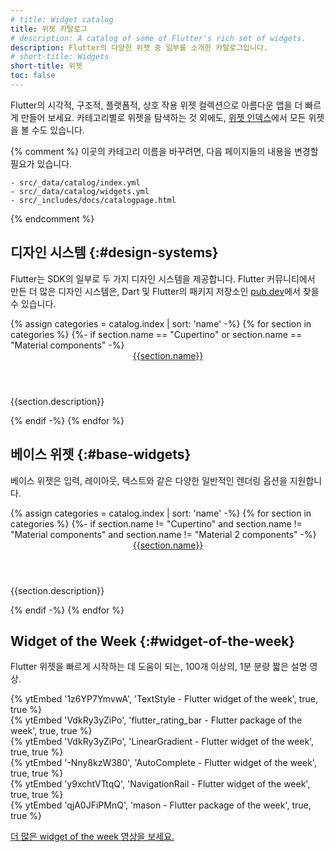 ```yaml
---
# title: Widget catalog
title: 위젯 카탈로그
# description: A catalog of some of Flutter's rich set of widgets.
description: Flutter의 다양한 위젯 중 일부를 소개한 카탈로그입니다.
# short-title: Widgets
short-title: 위젯
toc: false
---
```


Flutter의 시각적, 구조적, 플랫폼적, 상호 작용 위젯 컬렉션으로 아름다운 앱을 더 빠르게 만들어 보세요. 
카테고리별로 위젯을 탐색하는 것 외에도, [위젯 인덱스][widget index]에서 모든 위젯을 볼 수도 있습니다.

{% comment %}
    이곳의 카테고리 이름을 바꾸려면, 다음 페이지들의 내용을 변경할 필요가 있습니다.
    
    - src/_data/catalog/index.yml
    - src/_data/catalog/widgets.yml
    - src/_includes/docs/catalogpage.html
{% endcomment %}

## 디자인 시스템 {:#design-systems}

Flutter는 SDK의 일부로 두 가지 디자인 시스템을 제공합니다. 
Flutter 커뮤니티에서 만든 더 많은 디자인 시스템은, 
Dart 및 Flutter의 패키지 저장소인 [pub.dev]({{site.pub}})에서 찾을 수 있습니다.

<div class="card-grid">
{% assign categories = catalog.index | sort: 'name' -%}
{% for section in categories %}
    {%- if section.name == "Cupertino" or section.name == "Material components" -%}
        <div class="card">
            <div class="card-body">
                <a href="{{page.url}}{{section.id}}"><header class="card-title">{{section.name}}</header></a>
                <p class="card-text">{{section.description}}</p>
            </div>
        </div>
    {% endif -%}
{% endfor %}
</div>

## 베이스 위젯 {:#base-widgets}

베이스 위젯은 입력, 레이아웃, 텍스트와 같은 다양한 일반적인 렌더링 옵션을 지원합니다.

<div class="card-grid">
{% assign categories = catalog.index | sort: 'name' -%}
{% for section in categories %}
    {%- if section.name != "Cupertino" and section.name != "Material components" and section.name != "Material 2 components" -%}
        <div class="card">
            <div class="card-body">
                <a href="{{page.url}}{{section.id}}"><header class="card-title">{{section.name}}</header></a>
                <p class="card-text">{{section.description}}</p>
            </div>
        </div>
    {% endif -%}
{% endfor %}
</div>

## Widget of the Week {:#widget-of-the-week}

Flutter 위젯을 빠르게 시작하는 데 도움이 되는, 100개 이상의, 1분 분량 짧은 설명 영상.

<div class="card-grid wide">
    <div class="card">
        <div class="card-body">
            {% ytEmbed '1z6YP7YmvwA', 'TextStyle - Flutter widget of the week', true, true %}
        </div>
    </div>
    <div class="card">
        <div class="card-body">
            {% ytEmbed 'VdkRy3yZiPo', 'flutter_rating_bar - Flutter package of the week', true, true %}
        </div>
    </div>
    <div class="card">
        <div class="card-body">
            {% ytEmbed 'VdkRy3yZiPo', 'LinearGradient - Flutter widget of the week', true, true %}
        </div>
    </div>
    <div class="card">
        <div class="card-body">
            {% ytEmbed '-Nny8kzW380', 'AutoComplete - Flutter widget of the week', true, true %}
        </div>
    </div>
    <div class="card">
        <div class="card-body">
            {% ytEmbed 'y9xchtVTtqQ', 'NavigationRail - Flutter widget of the week', true, true %}
        </div>
    </div>
    <div class="card">
        <div class="card-body">
            {% ytEmbed 'qjA0JFiPMnQ', 'mason - Flutter package of the week', true, true %}
        </div>
    </div>
</div>

<a class="btn btn-primary full-width" target="_blank" href="{{site.yt.playlist}}PLjxrf2q8roU23XGwz3Km7sQZFTdB996iG">더 많은 widget of the week 영상을 보세요.</a>

[widget index]: /reference/widgets
